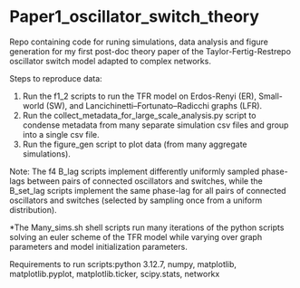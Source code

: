 # Paper1_oscillator_switch_theory
Repo containing code for runing simulations, data analysis and figure generation for my first post-doc theory paper of the Taylor-Fertig-Restrepo oscillator switch model adapted to complex networks.

Steps to reproduce data: 
1) Run the f1_2 scripts to run the TFR model on Erdos-Renyi (ER), Small-world (SW),  and Lancichinetti–Fortunato–Radicchi graphs (LFR).
2) Run the collect_metadata_for_large_scale_analysis.py script to condense metadata from many separate simulation csv files and group into a single csv file.
3) Run the figure_gen script to plot data (from many aggregate simulations).

Note: The f4 B_lag scripts implement differently uniformly sampled phase-lags between pairs of connected oscillators and switches, while the B_set_lag scripts implement the same phase-lag for all pairs of connected oscillators and switches (selected by sampling once from a uniform distribution).

*The Many_sims.sh shell scripts run many iterations of the python scripts solving an euler scheme of the TFR model while varying over graph parameters and model initialization parameters.

Requirements to run scripts:python 3.12.7, numpy, matplotlib, matplotlib.pyplot, matplotlib.ticker, scipy.stats, networkx

